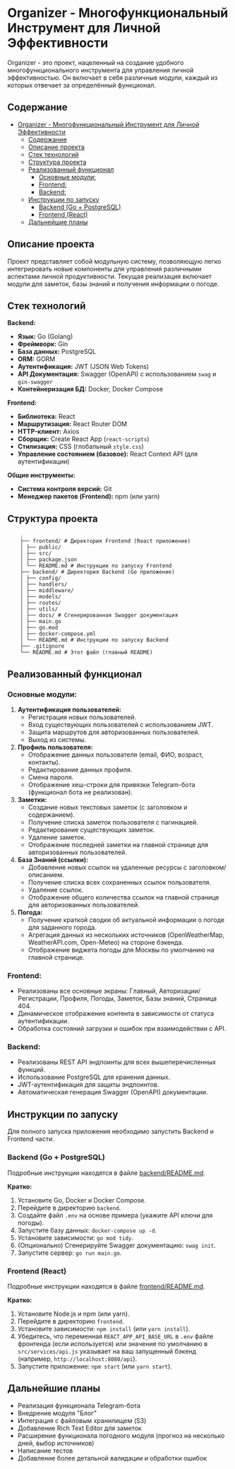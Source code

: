 # Organizer - Многофункциональный Инструмент для Личной Эффективности

Organizer - это проект, нацеленный на создание удобного многофункционального инструмента для управления личной эффективностью. Он включает в себя различные модули, каждый из которых отвечает за определённый функционал.

## Содержание

- [Organizer - Многофункциональный Инструмент для Личной Эффективности](#organizer---многофункциональный-инструмент-для-личной-эффективности)
  - [Содержание](#содержание)
  - [Описание проекта](#описание-проекта)
  - [Стек технологий](#стек-технологий)
  - [Структура проекта](#структура-проекта)
  - [Реализованный функционал](#реализованный-функционал)
    - [Основные модули:](#основные-модули)
    - [Frontend:](#frontend)
    - [Backend:](#backend)
  - [Инструкции по запуску](#инструкции-по-запуску)
    - [Backend (Go + PostgreSQL)](#backend-go--postgresql)
    - [Frontend (React)](#frontend-react)
  - [Дальнейшие планы](#дальнейшие-планы)

## Описание проекта

Проект представляет собой модульную систему, позволяющую легко интегрировать новые компоненты для управления различными аспектами личной продуктивности. Текущая реализация включает модули для заметок, базы знаний и получения информации о погоде.

## Стек технологий

**Backend:**
- **Язык:** Go (Golang)
- **Фреймворк:** Gin
- **База данных:** PostgreSQL
- **ORM:** GORM
- **Аутентификация:** JWT (JSON Web Tokens)
- **API Документация:** Swagger (OpenAPI) с использованием `swag` и `gin-swagger`
- **Контейнеризация БД:** Docker, Docker Compose

**Frontend:**
- **Библиотека:** React
- **Маршрутизация:** React Router DOM
- **HTTP-клиент:** Axios
- **Сборщик:** Create React App (`react-scripts`)
- **Стилизация:** CSS (глобальный `style.css`)
- **Управление состоянием (базовое):** React Context API (для аутентификации)

**Общие инструменты:**
- **Система контроля версий:** Git
- **Менеджер пакетов (Frontend):** npm (или yarn)

## Структура проекта
```
    .
    ├── frontend/ # Директория Frontend (React приложение)
    │ ├── public/
    │ ├── src/
    │ ├── package.json
    │ └── README.md # Инструкции по запуску Frontend
    ├── backend/ # Директория Backend (Go приложение)
    │ ├── config/
    │ ├── handlers/
    │ ├── middleware/
    │ ├── models/
    │ ├── routes/
    │ ├── utils/
    │ ├── docs/ # Сгенерированная Swagger документация
    │ ├── main.go
    │ ├── go.mod
    │ ├── docker-compose.yml
    │ └── README.md # Инструкции по запуску Backend
    ├── .gitignore
    └── README.md # Этот файл (главный README)
```

## Реализованный функционал

### Основные модули:
1.  **Аутентификация пользователей:**
    *   Регистрация новых пользователей.
    *   Вход существующих пользователей с использованием JWT.
    *   Защита маршрутов для авторизованных пользователей.
    *   Выход из системы.
2.  **Профиль пользователя:**
    *   Отображение данных пользователя (email, ФИО, возраст, контакты).
    *   Редактирование данных профиля.
    *   Смена пароля.
    *   Отображение хеш-строки для привязки Telegram-бота (функционал бота не реализован).
3.  **Заметки:**
    *   Создание новых текстовых заметок (с заголовком и содержанием).
    *   Получение списка заметок пользователя с пагинацией.
    *   Редактирование существующих заметок.
    *   Удаление заметок.
    *   Отображение последней заметки на главной странице для авторизованных пользователей.
4.  **База Знаний (ссылки):**
    *   Добавление новых ссылок на удаленные ресурсы с заголовком/описанием.
    *   Получение списка всех сохраненных ссылок пользователя.
    *   Удаление ссылок.
    *   Отображение общего количества ссылок на главной странице для авторизованных пользователей.
5.  **Погода:**
    *   Получение краткой сводки об актуальной информации о погоде для заданного города.
    *   Агрегация данных из нескольких источников (OpenWeatherMap, WeatherAPI.com, Open-Meteo) на стороне бэкенда.
    *   Отображение виджета погоды для Москвы по умолчанию на главной странице.

### Frontend:
- Реализованы все основные экраны: Главный, Авторизации/Регистрации, Профиля, Погоды, Заметок, Базы знаний, Страница 404.
- Динамическое отображение контента в зависимости от статуса аутентификации.
- Обработка состояний загрузки и ошибок при взаимодействии с API.

### Backend:
- Реализованы REST API эндпоинты для всех вышеперечисленных функций.
- Использование PostgreSQL для хранения данных.
- JWT-аутентификация для защиты эндпоинтов.
- Автоматическая генерация Swagger (OpenAPI) документации.

## Инструкции по запуску

Для полного запуска приложения необходимо запустить Backend и Frontend части.

### Backend (Go + PostgreSQL)
Подробные инструкции находятся в файле [backend/README.md](./backend/README.md).

**Кратко:**
1.  Установите Go, Docker и Docker Compose.
2.  Перейдите в директорию `backend`.
3.  Создайте файл `.env` на основе примера (укажите API ключи для погоды).
4.  Запустите базу данных: `docker-compose up -d`.
5.  Установите зависимости: `go mod tidy`.
6.  (Опционально) Сгенерируйте Swagger документацию: `swag init`.
7.  Запустите сервер: `go run main.go`.

### Frontend (React)
Подробные инструкции находятся в файле [frontend/README.md](./frontend/README.md).

**Кратко:**
1.  Установите Node.js и npm (или yarn).
2.  Перейдите в директорию `frontend`.
3.  Установите зависимости: `npm install` (или `yarn install`).
4.  Убедитесь, что переменная `REACT_APP_API_BASE_URL` в `.env` файле фронтенда (если используется) или значение по умолчанию в `src/services/api.js` указывает на ваш запущенный бэкенд (например, `http://localhost:8080/api`).
5.  Запустите приложение: `npm start` (или `yarn start`).

## Дальнейшие планы
- Реализация функционала Telegram-бота
- Внедрение модуля "Блог"
- Интеграция с файловым хранилищем (S3)
- Добавление Rich Text Editor для заметок
- Расширение функционала погодного модуля (прогноз на несколько дней, выбор источников)
- Написание тестов
- Добавление более детальной валидации и обработки ошибок